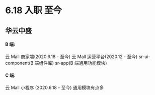 # 6.18 入职 至今

## 华云中盛

#### B 端:

云 Mall 商家端(2020.6.18 - 至今)
云 Mall 运营平台(2020.12 - 至今)
sr-ui-component(B 端组件库)
sr-app(B 端通用功能模块)

#### C 端:

云 Mall 小程序 (2020.6.18 - 至今)
通用模块有点多
